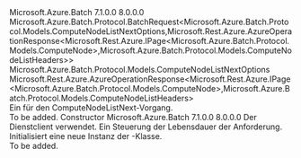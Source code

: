 <Type Name="ComputeNodeListNextBatchRequest" FullName="Microsoft.Azure.Batch.Protocol.BatchRequests.ComputeNodeListNextBatchRequest">
  <TypeSignature Language="C#" Value="public class ComputeNodeListNextBatchRequest : Microsoft.Azure.Batch.Protocol.BatchRequest&lt;Microsoft.Azure.Batch.Protocol.Models.ComputeNodeListNextOptions,Microsoft.Rest.Azure.AzureOperationResponse&lt;Microsoft.Rest.Azure.IPage&lt;Microsoft.Azure.Batch.Protocol.Models.ComputeNode&gt;,Microsoft.Azure.Batch.Protocol.Models.ComputeNodeListHeaders&gt;&gt;" />
  <TypeSignature Language="ILAsm" Value=".class public auto ansi beforefieldinit ComputeNodeListNextBatchRequest extends Microsoft.Azure.Batch.Protocol.BatchRequest`2&lt;class Microsoft.Azure.Batch.Protocol.Models.ComputeNodeListNextOptions, class Microsoft.Rest.Azure.AzureOperationResponse`2&lt;class Microsoft.Rest.Azure.IPage`1&lt;class Microsoft.Azure.Batch.Protocol.Models.ComputeNode&gt;, class Microsoft.Azure.Batch.Protocol.Models.ComputeNodeListHeaders&gt;&gt;" />
  <TypeSignature Language="DocId" Value="T:Microsoft.Azure.Batch.Protocol.BatchRequests.ComputeNodeListNextBatchRequest" />
  <TypeSignature Language="VB.NET" Value="Public Class ComputeNodeListNextBatchRequest&#xA;Inherits BatchRequest(Of ComputeNodeListNextOptions, AzureOperationResponse(Of IPage(Of ComputeNode), ComputeNodeListHeaders))" />
  <TypeSignature Language="F#" Value="type ComputeNodeListNextBatchRequest = class&#xA;    inherit BatchRequest&lt;ComputeNodeListNextOptions, AzureOperationResponse&lt;IPage&lt;ComputeNode&gt;, ComputeNodeListHeaders&gt;&gt;" />
  <AssemblyInfo>
    <AssemblyName>Microsoft.Azure.Batch</AssemblyName>
    <AssemblyVersion>7.1.0.0</AssemblyVersion>
    <AssemblyVersion>8.0.0.0</AssemblyVersion>
  </AssemblyInfo>
  <Base>
    <BaseTypeName>Microsoft.Azure.Batch.Protocol.BatchRequest&lt;Microsoft.Azure.Batch.Protocol.Models.ComputeNodeListNextOptions,Microsoft.Rest.Azure.AzureOperationResponse&lt;Microsoft.Rest.Azure.IPage&lt;Microsoft.Azure.Batch.Protocol.Models.ComputeNode&gt;,Microsoft.Azure.Batch.Protocol.Models.ComputeNodeListHeaders&gt;&gt;</BaseTypeName>
    <BaseTypeArguments>
      <BaseTypeArgument TypeParamName="TOptions">Microsoft.Azure.Batch.Protocol.Models.ComputeNodeListNextOptions</BaseTypeArgument>
      <BaseTypeArgument TypeParamName="TResponse">Microsoft.Rest.Azure.AzureOperationResponse&lt;Microsoft.Rest.Azure.IPage&lt;Microsoft.Azure.Batch.Protocol.Models.ComputeNode&gt;,Microsoft.Azure.Batch.Protocol.Models.ComputeNodeListHeaders&gt;</BaseTypeArgument>
    </BaseTypeArguments>
  </Base>
  <Interfaces />
  <Docs>
    <summary>
            Ein <see cref="T:Microsoft.Azure.Batch.Protocol.IBatchRequest" /> für den ComputeNodeListNext-Vorgang.
            </summary>
    <remarks>To be added.</remarks>
  </Docs>
  <Members>
    <Member MemberName=".ctor">
      <MemberSignature Language="C#" Value="public ComputeNodeListNextBatchRequest (Microsoft.Azure.Batch.Protocol.BatchServiceClient serviceClient, System.Threading.CancellationToken cancellationToken);" />
      <MemberSignature Language="ILAsm" Value=".method public hidebysig specialname rtspecialname instance void .ctor(class Microsoft.Azure.Batch.Protocol.BatchServiceClient serviceClient, valuetype System.Threading.CancellationToken cancellationToken) cil managed" />
      <MemberSignature Language="DocId" Value="M:Microsoft.Azure.Batch.Protocol.BatchRequests.ComputeNodeListNextBatchRequest.#ctor(Microsoft.Azure.Batch.Protocol.BatchServiceClient,System.Threading.CancellationToken)" />
      <MemberSignature Language="F#" Value="new Microsoft.Azure.Batch.Protocol.BatchRequests.ComputeNodeListNextBatchRequest : Microsoft.Azure.Batch.Protocol.BatchServiceClient * System.Threading.CancellationToken -&gt; Microsoft.Azure.Batch.Protocol.BatchRequests.ComputeNodeListNextBatchRequest" Usage="new Microsoft.Azure.Batch.Protocol.BatchRequests.ComputeNodeListNextBatchRequest (serviceClient, cancellationToken)" />
      <MemberType>Constructor</MemberType>
      <AssemblyInfo>
        <AssemblyName>Microsoft.Azure.Batch</AssemblyName>
        <AssemblyVersion>7.1.0.0</AssemblyVersion>
        <AssemblyVersion>8.0.0.0</AssemblyVersion>
      </AssemblyInfo>
      <Parameters>
        <Parameter Name="serviceClient" Type="Microsoft.Azure.Batch.Protocol.BatchServiceClient" />
        <Parameter Name="cancellationToken" Type="System.Threading.CancellationToken" />
      </Parameters>
      <Docs>
        <param name="serviceClient">Der Dienstclient verwendet.</param>
        <param name="cancellationToken">Ein <see cref="T:System.Threading.CancellationToken" /> Steuerung der Lebensdauer der Anforderung.</param>
        <summary>
            Initialisiert eine neue Instanz der <see cref="T:Microsoft.Azure.Batch.Protocol.BatchRequests.ComputeNodeListNextBatchRequest" />-Klasse.
            </summary>
        <remarks>To be added.</remarks>
      </Docs>
    </Member>
  </Members>
</Type>